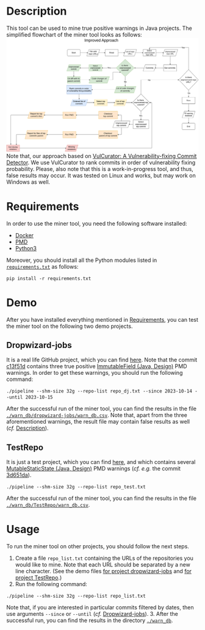 # Description
This tool can be used to mine true positive warnings in Java projects.
The simplified flowchart of the miner tool looks as follows: 
![Simplified flowchart of the miner tool](./improved_flow.png)
Note that, our approach based on [VulCurator: A Vulnerability-fixing Commit Detector](https://github.com/ntgiang71096/VFDetector). We use VulCurator to rank commits in order of vulnerability fixing probability.
Please, also note that this is a work-in-progress tool, and thus, false results may occur. It was tested on Linux and works, but may work on Windows as well. 

# Requirements

In order to use the miner tool, you need the following software installed:
- [Docker](https://docs.docker.com/get-docker/)
- [PMD](https://pmd.github.io/)
- [Python3](https://www.python.org/downloads/)

Moreover, you should install all the Python modules listed in [```requirements.txt```](./requirements.txt) as follows:
```
pip install -r requirements.txt
```

# Demo
After you have installed everything mentioned in [Requirements](#requirements),
you can test the miner tool on the following two demo projects.

## Dropwizard-jobs
It is a real life GitHub project, which you can find [here](https://github.com/dropwizard-jobs/dropwizard-jobs).
Note that the commit [c13f51d](https://github.com/dropwizard-jobs/dropwizard-jobs/commit/c13f51d) contains three true positive [ImmutableField (Java, Design)](https://docs.pmd-code.org/latest/pmd_rules_java_design.html#immutablefield) PMD warnings. 
In order to get these warnings, you should run the following command:
```
./pipeline --shm-size 32g --repo-list repo_dj.txt --since 2023-10-14 --until 2023-10-15
```
After the successful run of the miner tool, you can find the results in the file [```./warn_db/dropwizard-jobs/warn_db.csv```](./warn_db/dropwizard-jobs/warn_db.csv).
Note that, apart from the three aforementioned warnings, the result file may contain false results as well (*cf.* [Description](#description)).


## TestRepo
It is just a test project, which you can find [here](https://github.com/RustyPincer/TestRepo), and which contains several [MutableStaticState (Java, Design)](https://docs.pmd-code.org/latest/pmd_rules_java_design.html#mutablestaticstate) PMD warnings (*cf.* *e.g.* the commit [3d651da](https://github.com/RustyPincer/TestRepo/commit/3d651da857347555c2cfb26e5f855b3ec830980e)).
```
./pipeline --shm-size 32g --repo-list repo_test.txt
```
After the successful run of the miner tool, you can find the results in the file [```./warn_db/TestRepo/warn_db.csv```](./warn_db/TestRepo/warn_db.csv). 

# Usage
To run the miner tool on other projects, you should follow the next steps.
1. Create a file ```repo_list.txt``` containing the URLs of the repositories you would like to mine. Note that each URL should be separated by a new line character. (See the demo files [for project dropwizard-jobs](./repo_dj.txt) and [for project TestRepo](./repo_test.txt).)
2. Run the following command:
```
./pipeline --shm-size 32g --repo-list repo_list.txt
```
Note that, if you are interested in particular commits filtered by dates, then use arguments ```--since``` or ```--until``` (*cf.* [Dropwizard-jobs](#dropwizard-jobs)).
3. After the successful run, you can find the results in the directory [```./warn_db```](./warn_db).
